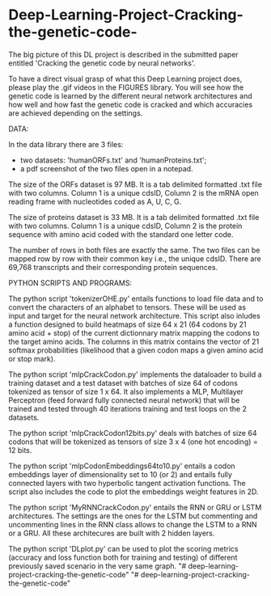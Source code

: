 # Deep-Learning-Project-Cracking-the-genetic-code-

The big picture of this DL project is described in the submitted paper entitled 'Cracking the genetic code by neural networks'.

To have a direct visual grasp of what this Deep Learning project does, please play the .gif videos in the FIGURES library. You will see how the genetic code is learned by the different neural network architectures and how well and how fast the genetic code is cracked and which accuracies are achieved depending on the settings.

DATA:

In the data library there are 3 files:
-  two datasets: 'humanORFs.txt' and 'humanProteins.txt';
-  a pdf screenshot of the two files open in a notepad.

The size of the ORFs dataset is 97 MB. It is a tab delimited formatted .txt file with two columns. 
Column 1 is a unique cdsID, Column 2 is the mRNA open reading frame with nucleotides coded as A, U, C, G.

The size of proteins dataset is 33 MB. It is a tab delimited formatted .txt file with two columns.
Column 1 is a unique cdsID, Column 2 is the protein sequence with amino acid coded with the standard one letter code.

The number of rows in both files are exactly the same. The two files can be mapped row by row with their common key i.e., the unique cdsID.
There are 69,768 transcripts and their corresponding protein sequences.

PYTHON SCRIPTS AND PROGRAMS:

The python script 'tokenizerOHE.py' entails functions to load file data and to convert the characters of an alphabet to tensors. These will be used as input and target for the neural network architecture. This script also inludes a function designed to build heatmaps of size 64 x 21 (64 codons by 21 amino acid + stop) of the current dictionnary matrix mapping the codons to the target amino acids. The columns in this matrix contains the vector of 21 softmax probabilities (likelihood that a given codon maps a given amino acid or stop mark).

The python script 'mlpCrackCodon.py' implements the dataloader to build a training dataset and a test dataset with batches of size 64 of codons tokenized as tensor of size 1 x 64. It also implements a MLP, Multilayer Perceptron (feed forward fully connected neural network) that will be trained and tested through 40 iterations training and test loops on the 2 datasets.

The python script 'mlpCrackCodon12bits.py' deals with batches of size 64 codons that will be tokenized as tensors of size 3 x 4 (one hot encoding) = 12 bits.

The python script 'mlpCodonEmbeddings64to10.py' entails a codon embeddings layer of dimensionality set to 10 (or 2) and entails fully connected layers with two hyperbolic tangent activation functions. The script also includes the code to plot the embeddings weight features in 2D.

The python script 'MyRNNCrackCodon.py' entails the RNN or GRU or LSTM architectures. The settings are the ones for the LSTM but commenting and uncommenting lines in the RNN class allows to change the LSTM to a RNN or a GRU. All these architecures are built with 2 hidden layers.

The python script 'DLplot.py' can be used to plot the scoring metrics (accuracy and loss function both for training and testing) of different previously saved scenario in the very same graph.
"# deep-learning-project-cracking-the-genetic-code" 
"# deep-learning-project-cracking-the-genetic-code" 
